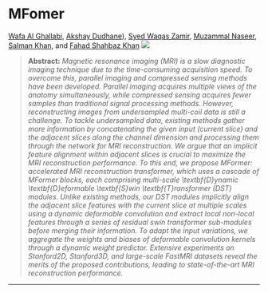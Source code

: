 # MFomer

[Wafa Al Ghallabi](https://github.com/wafaAlghallabi),
[Akshay Dudhane](https://github.com/akshaydudhane16)),
[Syed Waqas Zamir](https://scholar.google.es/citations?user=WNGPkVQAAAAJ&hl=en),
[Muzammal Naseer](https://scholar.google.ch/citations?user=tM9xKA8AAAAJ&hl=en),
[Salman Khan](https://salman-h-khan.github.io),
and [Fahad Shahbaz Khan](https://scholar.google.es/citations?user=zvaeYnUAAAAJ&hl=en) 
![](https://i.imgur.com/waxVImv.png)

> **Abstract:** *Magnetic resonance imaging (MRI) is a slow diagnostic imaging technique due to the time-consuming acquisition speed. To overcome this, parallel imaging and compressed sensing methods have been developed. Parallel imaging acquires multiple views of the anatomy simultaneously, while compressed sensing acquires fewer samples than traditional signal processing methods. However, reconstructing images from undersampled multi-coil data is still a challenge. To tackle undersampled data, existing methods gather more information by concatenating the given input (current slice) and the adjacent slices along the channel dimension and processing them through the network for MRI reconstruction. We argue that an implicit feature alignment within adjacent slices is crucial to maximize the MRI reconstruction performance. To this end, we propose MFormer: accelerated MRI reconstruction transformer, which uses a cascade of MFormer blocks, each comprising multi-scale \textbf{D}ynamic \textbf{D}eformable \textbf{S}win \textbf{T}ransformer (DST) modules. Unlike existing methods, our DST modules implicitly align the adjacent slice features with the current slice at multiple scales using a dynamic deformable convolution and extract local non-local features through a series of residual swin transformer sub-modules before merging their information. To adapt the input variations, we aggregate the weights and biases of deformable convolution kernels through a dynamic weight predictor. Extensive experiments on Stanford2D, Stanford3D, and large-scale FastMRI datasets reveal the merits of the proposed contributions, leading to state-of-the-art MRI reconstruction performance.* 

<hr />
